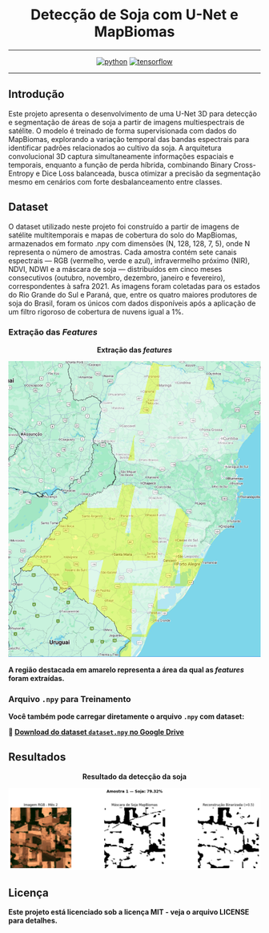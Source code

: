 <div align="center">

# Detecção de Soja com U-Net e MapBiomas

----------

[![python](https://img.shields.io/badge/python-3.12.12-green)]()
[![tensorflow](https://img.shields.io/badge/tensorflow-2.19.0-orange)]()

----------

<div align="left">

## Introdução

Este projeto apresenta o desenvolvimento de uma U-Net 3D para detecção e segmentação de áreas de soja a partir de imagens multiespectrais de satélite. O modelo é treinado de forma supervisionada com dados do MapBiomas, explorando a variação temporal das bandas espectrais para identificar padrões relacionados ao cultivo da soja. A arquitetura convolucional 3D captura simultaneamente informações espaciais e temporais, enquanto a função de perda híbrida, combinando Binary Cross-Entropy e Dice Loss balanceada, busca otimizar a precisão da segmentação mesmo em cenários com forte desbalanceamento entre classes.

## Dataset

O dataset utilizado neste projeto foi construído a partir de imagens de satélite multitemporais e mapas de cobertura do solo do MapBiomas, armazenados em formato .npy com dimensões (N, 128, 128, 7, 5), onde N representa o número de amostras. Cada amostra contém sete canais espectrais — RGB (vermelho, verde e azul), infravermelho próximo (NIR), NDVI, NDWI e a máscara de soja — distribuídos em cinco meses consecutivos (outubro, novembro, dezembro, janeiro e fevereiro), correspondentes à safra 2021. As imagens foram coletadas para os estados do Rio Grande do Sul e Paraná, que, entre os quatro maiores produtores de soja do Brasil, foram os únicos com dados disponíveis após a aplicação de um filtro rigoroso de cobertura de nuvens igual a 1%.

### Extração das *Features*

<p align="center"><strong>Extração das <em>features</em></p>
<div align="center">
  <img src="Extração das Features/extracao_features.png" width="600" alt="Extração das features"/>
</div>

<p align="left">
  
A região destacada em amarelo representa a área da qual as <em>features</em> foram extraídas.
</p>

### Arquivo `.npy` para Treinamento

Você também pode carregar diretamente o arquivo `.npy` com dataset:

🔗 [Download do dataset `dataset.npy` no Google Drive](https://drive.google.com/file/d/1ZTY4oiZTJBYCCkL-T12e3YQHeJavtbkP/view?usp=sharing)

## Resultados
<p align="center"><strong>Resultado da detecção da soja</p>
<div align="center">
  <img src="Resultados/Resultados.png" width="600" alt="Resultads"/>
</div>

## Licença

Este projeto está licenciado sob a licença MIT - veja o arquivo LICENSE para detalhes.
